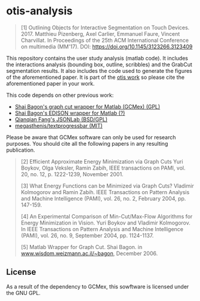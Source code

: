 # otis-analysis

> [1] Outlining Objects for Interactive Segmentation on Touch Devices. 2017.
> Matthieu Pizenberg, Axel Carlier, Emmanuel Faure, Vincent Charvillat.
> In Proceedings of the 25th ACM International Conference on multimedia (MM'17).
> DOI: https://doi.org/10.1145/3123266.3123409

This repository contains the user study analysis (matlab code).
It includes the interactions analysis (bounding box, outline, scribbles)
and the GrabCut segmentation results.
It also includes the code used to generate the figures of the aforementioned paper.
It is part of the [otis work][otis] so please cite the aforementioned paper in your work.

[otis]: https://github.com/mpizenberg/otis

This code depends on other previous work:

* [Shai Bagon's graph cut wrapper for Matlab (GCMex) (GPL)][bagon-gcmex]
* [Shai Bagon's EDISON wrapper for Matlab (?)][bagon-edison]
* [Qianqian Fang's JSONLab (BSD/GPL)][jsonlab]
* [megasthenis/textprogressbar (MIT)][progressbar]

[bagon-gcmex]: https://github.com/shaibagon/GCMex
[bagon-edison]: https://github.com/mpizenberg/meanshift_edison_matlab_interface
[jsonlab]: https://github.com/fangq/jsonlab
[progressbar]: https://github.com/megasthenis/textprogressbar

Please be aware that GCMex software can only be used for research purposes.
You should cite all the following papers in any resulting publication.

> [2] Efficient Approximate Energy Minimization via Graph Cuts
> Yuri Boykov, Olga Veksler, Ramin Zabih,
> IEEE transactions on PAMI, vol. 20, no. 12, p. 1222-1239, November 2001.
>
> [3] What Energy Functions can be Minimized via Graph Cuts?
> Vladimir Kolmogorov and Ramin Zabih.
> IEEE Transactions on Pattern Analysis and Machine Intelligence (PAMI),
> vol. 26, no. 2, February 2004, pp. 147-159.
>
> [4] An Experimental Comparison of Min-Cut/Max-Flow Algorithms for Energy Minimization in Vision.
> Yuri Boykov and Vladimir Kolmogorov.
> In IEEE Transactions on Pattern Analysis and Machine Intelligence (PAMI),
> vol. 26, no. 9, September 2004, pp. 1124-1137.
>
> [5] Matlab Wrapper for Graph Cut. Shai Bagon.
> in www.wisdom.weizmann.ac.il/~bagon, December 2006.

## License

As a result of the dependency to GCMex,
this sowftware is licensed under the GNU GPL.
